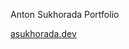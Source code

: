 Anton Sukhorada Portfolio

<a href="https://asukhorada.dev" target="_blank">
    asukhorada.dev
</a>